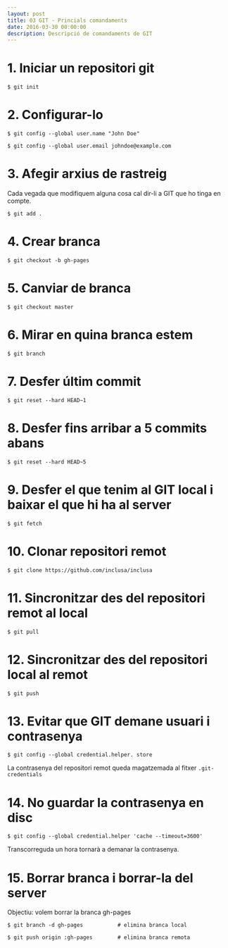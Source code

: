 ```yaml
---
layout: post
title: 03 GIT - Princials comandaments
date: 2016-03-30 00:00:00
description: Descripció de comandaments de GIT
---
```


# 1. Iniciar un repositori git

```
$ git init
```

# 2. Configurar-lo

```
$ git config --global user.name "John Doe"
```

```
$ git config --global user.email johndoe@example.com
```

# 3. Afegir arxius de rastreig

Cada vegada que modifiquem alguna cosa cal dir-li a GIT que ho tinga en compte.

```
$ git add .
```

# 4. Crear branca

```
$ git checkout -b gh-pages
```


# 5. Canviar de branca

```
$ git checkout master
```


# 6. Mirar en quina branca estem

```
$ git branch
```

# 7. Desfer últim commit

```
$ git reset --hard HEAD~1
```

# 8. Desfer fins arribar a 5 commits abans

```
$ git reset --hard HEAD~5
```

# 9. Desfer el que tenim al GIT local i baixar el que hi ha al server

```
$ git fetch
```

# 10. Clonar repositori remot

```
$ git clone https://github.com/inclusa/inclusa
```

# 11. Sincronitzar des del repositori remot al local

```
$ git pull
```

# 12. Sincronitzar des del repositori local al remot

```
$ git push
```

# 13. Evitar que GIT demane usuari i contrasenya

```
$ git config --global credential.helper. store
```

La contrasenya del repositori remot queda magatzemada al fitxer `.git-credentials`

# 14. No guardar la contrasenya en disc

```
$ git config --global credential.helper 'cache --timeout=3600'
```

Transcorreguda un hora tornarà a demanar la contrasenya.

# 15. Borrar branca i borrar-la del server

Objectiu: volem borrar la branca gh-pages

```
$ git branch -d gh-pages           # elimina branca local

$ git push origin :gh-pages        # elimina branca remota

```
